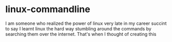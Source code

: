 # linux-commandline
I am someone who realized the power of linux very late in my career succint to say I learnt linux the hard way stumbling around the commands by searching them over the internet. That's when I thought of creating this 
